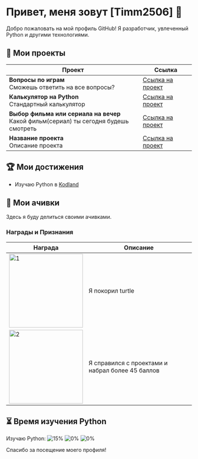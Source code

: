 # Привет, меня зовут [Timm2506] 👋

Добро пожаловать на мой профиль GitHub! Я разработчик, увлеченный Python и другими технологиями.

## 📂 Мои проекты

| Проект | Ссылка |
|--------|--------|
| **Вопросы по играм**<br>Сможешь ответить на все вопросы? | [Ссылка на проект](https://hub.kodland.org/project/289509) |
| **Калькулятор на Python**<br>Стандартный калькулятор | [Ссылка на проект](https://hub.kodland.org/project/286168) |
| **Выбор фильма или сериала на вечер**<br>Какой фильм(сериал) ты сегодня будешь смотреть | [Ссылка на проект](https://hub.kodland.org/project/283682) |
| **Название проекта**<br>Описание проекта | [Ссылка на проект]() |
## 🏆 Мои достижения

- Изучаю Python в [Kodland](https://www.kodland.org)

## 📜 Мои ачивки

Здесь я буду делиться своими ачивками.

### Награды и Признания

| Награда | Описание |
|------------|-----------|
| <img src="https://i.ibb.co/rwFWSrv/image-3.png" alt="1" width="200"/> | Я покорил turtle |
| <img src="https://github.com/Student123321123/Student123321123/assets/174334016/629c1793-0a93-4ac8-a6ac-9635547b9839" alt="2" width="200"/> | Я справился с проектами и набрал более 45 баллов |

## ⏳ Время изучения Python

Изучаю Python:
![15%](https://progress-bar.dev/15/?title=LVL1)
![0%](https://progress-bar.dev/0/?title=LVL2)
![0%](https://progress-bar.dev/0/?title=LVL3)

Спасибо за посещение моего профиля! 
<!---
Timm2506/Timm2506 is a ✨ special ✨ repository because its `README.md` (this file) appears on your GitHub profile.
You can click the Preview link to take a look at your changes.
--->
